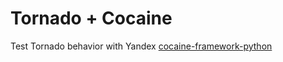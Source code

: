 Tornado + Cocaine
============

Test Tornado behavior with Yandex [cocaine-framework-python](https://github.com/cocaine/cocaine-framework-python)
